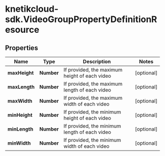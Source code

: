 # knetikcloud-sdk.VideoGroupPropertyDefinitionResource

## Properties
Name | Type | Description | Notes
------------ | ------------- | ------------- | -------------
**maxHeight** | **Number** | If provided, the maximum height of each video | [optional] 
**maxLength** | **Number** | If provided, the maximum length of each video | [optional] 
**maxWidth** | **Number** | If provided, the maximum width of each video | [optional] 
**minHeight** | **Number** | If provided, the minimum height of each video | [optional] 
**minLength** | **Number** | If provided, the minimum length of each video | [optional] 
**minWidth** | **Number** | If provided, the minimum width of each video | [optional] 


